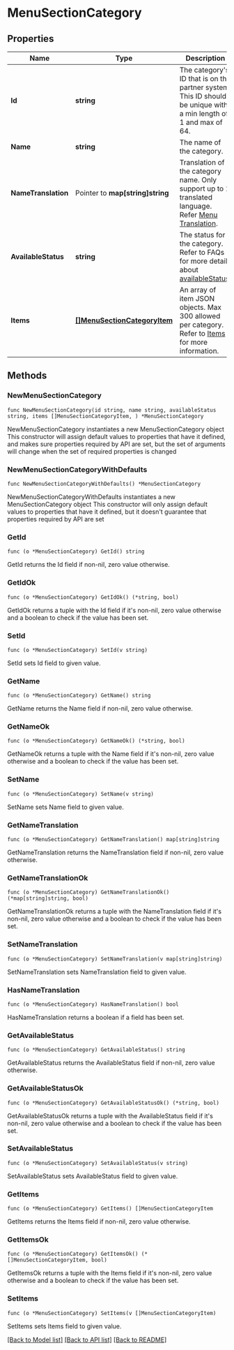 # MenuSectionCategory

## Properties

Name | Type | Description | Notes
------------ | ------------- | ------------- | -------------
**Id** | **string** | The category&#39;s ID that is on the partner system. This ID should be unique with a min length of 1 and max of 64. | 
**Name** | **string** | The name of the category. | 
**NameTranslation** | Pointer to **map[string]string** | Translation of the category name. Only support up to 1 translated language. Refer [Menu Translation](#section/Menu-Translation). | [optional] 
**AvailableStatus** | **string** | The status for the category. Refer to FAQs for more details about [availableStatus](#section/Menu/What-is-availableStatus). | 
**Items** | [**[]MenuSectionCategoryItem**](MenuSectionCategoryItem.md) | An array of item JSON objects. Max 300 allowed per category. Refer to [Items](#items) for more information. | 

## Methods

### NewMenuSectionCategory

`func NewMenuSectionCategory(id string, name string, availableStatus string, items []MenuSectionCategoryItem, ) *MenuSectionCategory`

NewMenuSectionCategory instantiates a new MenuSectionCategory object
This constructor will assign default values to properties that have it defined,
and makes sure properties required by API are set, but the set of arguments
will change when the set of required properties is changed

### NewMenuSectionCategoryWithDefaults

`func NewMenuSectionCategoryWithDefaults() *MenuSectionCategory`

NewMenuSectionCategoryWithDefaults instantiates a new MenuSectionCategory object
This constructor will only assign default values to properties that have it defined,
but it doesn't guarantee that properties required by API are set

### GetId

`func (o *MenuSectionCategory) GetId() string`

GetId returns the Id field if non-nil, zero value otherwise.

### GetIdOk

`func (o *MenuSectionCategory) GetIdOk() (*string, bool)`

GetIdOk returns a tuple with the Id field if it's non-nil, zero value otherwise
and a boolean to check if the value has been set.

### SetId

`func (o *MenuSectionCategory) SetId(v string)`

SetId sets Id field to given value.


### GetName

`func (o *MenuSectionCategory) GetName() string`

GetName returns the Name field if non-nil, zero value otherwise.

### GetNameOk

`func (o *MenuSectionCategory) GetNameOk() (*string, bool)`

GetNameOk returns a tuple with the Name field if it's non-nil, zero value otherwise
and a boolean to check if the value has been set.

### SetName

`func (o *MenuSectionCategory) SetName(v string)`

SetName sets Name field to given value.


### GetNameTranslation

`func (o *MenuSectionCategory) GetNameTranslation() map[string]string`

GetNameTranslation returns the NameTranslation field if non-nil, zero value otherwise.

### GetNameTranslationOk

`func (o *MenuSectionCategory) GetNameTranslationOk() (*map[string]string, bool)`

GetNameTranslationOk returns a tuple with the NameTranslation field if it's non-nil, zero value otherwise
and a boolean to check if the value has been set.

### SetNameTranslation

`func (o *MenuSectionCategory) SetNameTranslation(v map[string]string)`

SetNameTranslation sets NameTranslation field to given value.

### HasNameTranslation

`func (o *MenuSectionCategory) HasNameTranslation() bool`

HasNameTranslation returns a boolean if a field has been set.

### GetAvailableStatus

`func (o *MenuSectionCategory) GetAvailableStatus() string`

GetAvailableStatus returns the AvailableStatus field if non-nil, zero value otherwise.

### GetAvailableStatusOk

`func (o *MenuSectionCategory) GetAvailableStatusOk() (*string, bool)`

GetAvailableStatusOk returns a tuple with the AvailableStatus field if it's non-nil, zero value otherwise
and a boolean to check if the value has been set.

### SetAvailableStatus

`func (o *MenuSectionCategory) SetAvailableStatus(v string)`

SetAvailableStatus sets AvailableStatus field to given value.


### GetItems

`func (o *MenuSectionCategory) GetItems() []MenuSectionCategoryItem`

GetItems returns the Items field if non-nil, zero value otherwise.

### GetItemsOk

`func (o *MenuSectionCategory) GetItemsOk() (*[]MenuSectionCategoryItem, bool)`

GetItemsOk returns a tuple with the Items field if it's non-nil, zero value otherwise
and a boolean to check if the value has been set.

### SetItems

`func (o *MenuSectionCategory) SetItems(v []MenuSectionCategoryItem)`

SetItems sets Items field to given value.



[[Back to Model list]](../README.md#documentation-for-models) [[Back to API list]](../README.md#documentation-for-api-endpoints) [[Back to README]](../README.md)


